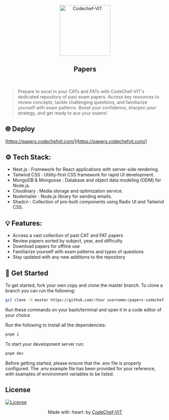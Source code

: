 <p align="center"><a href="https://www.codechefvit.com" target="_blank"><img src="https://i.ibb.co/4J9LXxS/cclogo.png" width=160 title="CodeChef-VIT" alt="Codechef-VIT"></a>
</p>

<h2 align="center"> Papers </h2>
<br/>

> <p>Prepare to excel in your CATs and FATs with CodeChef-VIT's dedicated repository of past exam papers. Access key resources to review concepts, tackle challenging questions, and familiarize yourself with exam patterns. Boost your confidence, sharpen your strategy, and get ready to ace your exams!</p>

## 🌐 Deploy
[https://papers.codechefvit.com/](https://papers.codechefvit.com/)

## ⚙️ Tech Stack:

- Next.js : Framework for React applications with server-side rendering.
- Tailwind CSS : Utility-first CSS framework for rapid UI development.
- MongoDB & Mongoose : Database and object data modeling (ODM) for Node.js.
- Cloudinary : Media storage and optimization service.
- Nodemailer : Node.js library for sending emails.
- Shadcn : Collection of pre-built components using Radix UI and Tailwind CSS.

## 💡 Features:

- Access a vast collection of past CAT and FAT papers
- Review papers sorted by subject, year, and difficulty
- Download papers for offline use
- Familiarize yourself with exam patterns and types of questions
- Stay updated with any new additions to the repository

## 🏁 Get Started

To get started, fork your own copy and clone the master branch. To clone a branch you can run the following:

```bash
git clone -b master https://github.com/<Your username>/papers-codechef.git
```

Run these commands on your bash/terminal and open it in a code editor of your choice.

Run the following to install all the dependencies:

```bash
pnpm i
```

To start your development server run:

```bash
pnpm dev
```
Before getting started, please ensure that the .env file is properly configured. The .env.example file has been provided for your reference, with examples of environment variables to be  listed.

## License

[![License](http://img.shields.io/:license-mit-blue.svg?style=flat-square)](http://badges.mit-license.org)

<p align="center">
	Made with :heart: by <a href="https://www.codechefvit.com" target="_blank">CodeChef-VIT</a>
</p>

